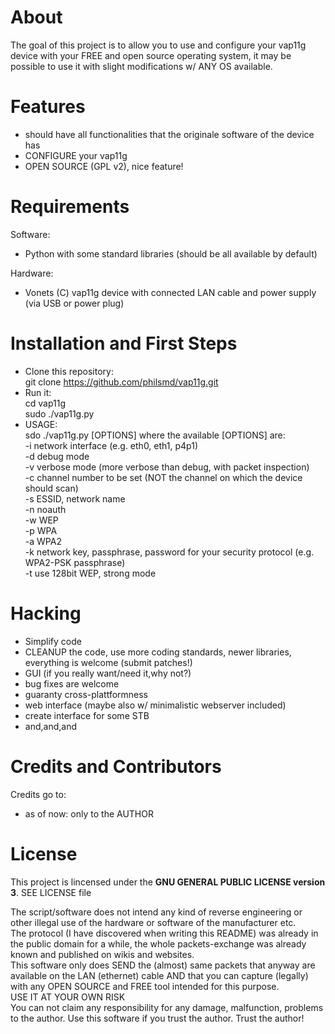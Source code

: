 # About

The goal of this project is to allow you to use and configure your vap11g device with your FREE and open source operating system, it may be possible to use it with slight modifications w/ ANY OS available.

# Features  
* should have all functionalities that the originale software of the device has
* CONFIGURE your vap11g
* OPEN SOURCE (GPL v2), nice feature!

# Requirements

Software:  
- Python with some standard libraries (should be all available by default)

Hardware:  
- Vonets (C) vap11g device with connected LAN cable and power supply (via USB or power plug)

# Installation and First Steps

* Clone this repository:   
    git clone https://github.com/philsmd/vap11g.git   
* Run it:  
    cd vap11g  
    sudo ./vap11g.py  
* USAGE:  
    sdo ./vap11g.py [OPTIONS]
    where the available [OPTIONS] are:  
    -i network interface (e.g. eth0, eth1, p4p1)  
    -d debug mode  
    -v verbose mode (more verbose than debug, with packet inspection)  
    -c channel number to be set (NOT the channel on which the device should scan)  
    -s ESSID, network name  
    -n noauth  
    -w WEP  
    -p WPA  
    -a WPA2  
    -k network key, passphrase, password for your security protocol (e.g. WPA2-PSK passphrase)  
    -t use 128bit WEP, strong mode  
      
# Hacking

* Simplify code
* CLEANUP the code, use more coding standards, newer libraries, everything is welcome (submit patches!)
* GUI (if you really want/need it,why not?)
* bug fixes are welcome
* guaranty cross-plattformness
* web interface (maybe also w/ minimalistic webserver included)
* create interface for some STB
* and,and,and

# Credits and Contributors 
Credits go to:  
  
* as of now: only to the AUTHOR

# License

This project is lincensed under the **GNU GENERAL PUBLIC LICENSE version 3**. SEE LICENSE file

The script/software does not intend any kind of reverse engineering or other illegal use of the hardware or software of the manufacturer etc.  
The protocol (I have discovered when writing this README) was already in the public domain for a while, the whole packets-exchange was already known and published on wikis and websites.  
This software only does SEND the (almost) same packets that anyway are available on the LAN (ethernet) cable AND that you can capture (legally) with any OPEN SOURCE and FREE tool intended for this purpose.  
USE IT AT YOUR OWN RISK  
You can not claim any responsibility for any damage, malfunction, problems to the author. Use this software if you trust the author. Trust the author!
